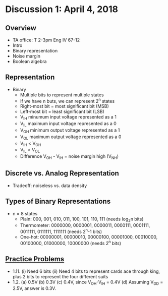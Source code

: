 # Discussion 1: April 4, 2018
## Overview
* TA office: T 2-3pm Eng IV 67-12
* Intro
* Binary representation
* Noise margin
* Boolean algebra
## Representation
* Binary 
  * Multiple bits to represent multiple states
  * If we have n buts, we can represent 2<sup>n</sup> states
  * Right-most bit = most significant bit (MSB)
  * Left-most bit = least significant bit (LSB)
  * V<sub>IH</sub> minumum input voltage represented as a 1
  * V<sub>IL</sub> maximum input voltage represented as a 0
  * V<sub>OH</sub> minimum output voltage represented as a 1
  * V<sub>OL</sub> maximum output voltage represented as a 0
  * V<sub>IH</sub> < V<sub>OH</sub>
  * V<sub>IL</sub> > V<sub>OL</sub>
  * Difference V<sub>OH</sub> - V<sub>IH</sub> = noise margin high (V<sub>NH</sub>)
## Discrete vs. Analog Representation
* Tradeoff: noiseless vs. data density
## Types of Binary Representations
* n = 8 states
  * Plain: 000, 001, 010, 011, 100, 101, 110, 111 (needs log<sub>2</sub>n bits)
  * Thermometer: 0000000, 0000001, 0000011, 0000111, 0001111, 0011111, 0111111, 1111111 (needs 2<sup>n</sup>-1 bits)
  * One-hot: 00000001, 00000010, 00000100, 00001000, 00010000, 00100000, 01000000, 10000000 (needs 2<sup>n</sup> bits)

## [Practice Problems](practiceProblems/week1.pdf)
* 1.11. (i) Need 6 bits (ii) Need 4 bits to represent cards ace through king, plus 2 bits to represent the four different suits
* 1.2. (a) 0.5V (b) 0.3V (c) 0.4V, since V<sub>OH</sub>-V<sub>IH</sub> = 0.4V (d) Assuming V<sub>DD</sub> = 2.5V, answer is 0.3V.
